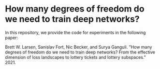 # How many degrees of freedom do we need to train deep networks?

In this repository, we provide the code for experiments in the following paper:

Brett W. Larsen, Sanislav Fort, Nic Becker, and Surya Ganguli. "How many degrees of freedom do we need to train deep networks? From the effective dimension of loss landscapes to lottery tickets and lottery subspaces." 2021.